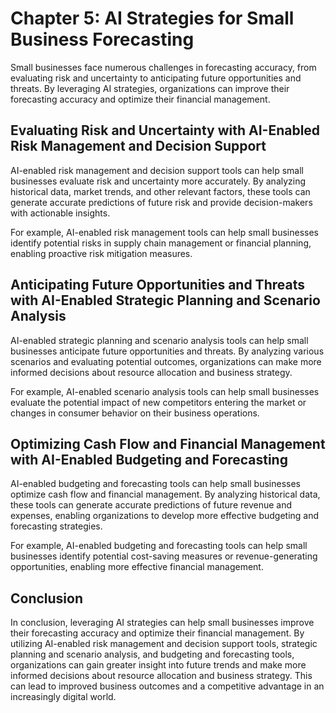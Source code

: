 Chapter 5: AI Strategies for Small Business Forecasting
=======================================================

Small businesses face numerous challenges in forecasting accuracy, from evaluating risk and uncertainty to anticipating future opportunities and threats. By leveraging AI strategies, organizations can improve their forecasting accuracy and optimize their financial management.

Evaluating Risk and Uncertainty with AI-Enabled Risk Management and Decision Support
------------------------------------------------------------------------------------

AI-enabled risk management and decision support tools can help small businesses evaluate risk and uncertainty more accurately. By analyzing historical data, market trends, and other relevant factors, these tools can generate accurate predictions of future risk and provide decision-makers with actionable insights.

For example, AI-enabled risk management tools can help small businesses identify potential risks in supply chain management or financial planning, enabling proactive risk mitigation measures.

Anticipating Future Opportunities and Threats with AI-Enabled Strategic Planning and Scenario Analysis
------------------------------------------------------------------------------------------------------

AI-enabled strategic planning and scenario analysis tools can help small businesses anticipate future opportunities and threats. By analyzing various scenarios and evaluating potential outcomes, organizations can make more informed decisions about resource allocation and business strategy.

For example, AI-enabled scenario analysis tools can help small businesses evaluate the potential impact of new competitors entering the market or changes in consumer behavior on their business operations.

Optimizing Cash Flow and Financial Management with AI-Enabled Budgeting and Forecasting
---------------------------------------------------------------------------------------

AI-enabled budgeting and forecasting tools can help small businesses optimize cash flow and financial management. By analyzing historical data, these tools can generate accurate predictions of future revenue and expenses, enabling organizations to develop more effective budgeting and forecasting strategies.

For example, AI-enabled budgeting and forecasting tools can help small businesses identify potential cost-saving measures or revenue-generating opportunities, enabling more effective financial management.

Conclusion
----------

In conclusion, leveraging AI strategies can help small businesses improve their forecasting accuracy and optimize their financial management. By utilizing AI-enabled risk management and decision support tools, strategic planning and scenario analysis, and budgeting and forecasting tools, organizations can gain greater insight into future trends and make more informed decisions about resource allocation and business strategy. This can lead to improved business outcomes and a competitive advantage in an increasingly digital world.
